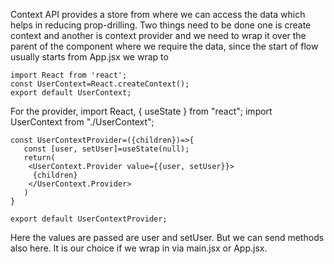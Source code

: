 Context API provides a store from where we can access the data which helps in reducing prop-drilling. Two things need to be done one is create context and another is context provider and we need to wrap it over the parent of the component where we require the data, since the start of flow usually starts from App.jsx we wrap <App/> to <Provider>

    import React from 'react';
    const UserContext=React.createContext();
    export default UserContext;

For the provider, 
    import React, { useState } from "react";
    import UserContext from "./UserContext";
    
    const UserContextProvider=({children})=>{
       const [user, setUser]=useState(null);
       return(
        <UserContext.Provider value={{user, setUser}}>
         {children}
        </UserContext.Provider>
       )
    }
    
    export default UserContextProvider;

Here the values are passed are user and setUser. But we can send methods also here. It is our choice if we wrap <App/> in <UserContextProvider> via main.jsx or App.jsx.
